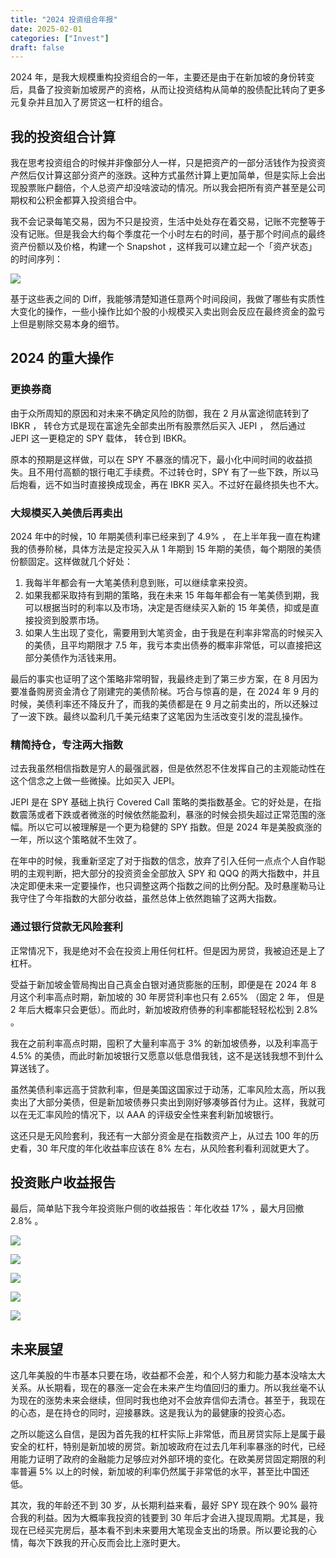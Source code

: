 ```yaml
---
title: "2024 投资组合年报"
date: 2025-02-01
categories: ["Invest"]
draft: false
---
```


2024 年，是我大规模重构投资组合的一年，主要还是由于在新加坡的身份转变后，具备了投资新加坡房产的资格，从而让投资结构从简单的股债配比转向了更多元复杂并且加入了房贷这一杠杆的组合。

## 我的投资组合计算

我在思考投资组合的时候并非像部分人一样，只是把资产的一部分活钱作为投资资产然后仅计算这部分资产的涨跌。这种方式虽然计算上更加简单，但是实际上会出现股票账户翻倍，个人总资产却没啥波动的情况。所以我会把所有资产甚至是公司期权和公积金都算入投资组合中。

我不会记录每笔交易，因为不只是投资，生活中处处存在着交易，记账不完整等于没有记账。但是我会大约每个季度花一个小时左右的时间，基于那个时间点的最终资产份额以及价格，构建一个 Snapshot ，这样我可以建立起一个「资产状态」的时间序列：

![](../images/2024-portfolio/0.png)

基于这些表之间的 Diff，我能够清楚知道任意两个时间段间，我做了哪些有实质性大变化的操作，一些小操作比如个股的小规模买入卖出则会反应在最终资金的盈亏上但是剔除交易本身的细节。

## 2024 的重大操作

### 更换券商

由于众所周知的原因和对未来不确定风险的防御，我在 2 月从富途彻底转到了 IBKR ， 转仓方式是现在富途先全部卖出所有股票然后买入 JEPI ， 然后通过 JEPI 这一更稳定的 SPY 载体， 转仓到 IBKR。

原本的预期是这样做，可以在 SPY 不暴涨的情况下，最小化中间时间的收益损失。且不用付高额的银行电汇手续费。不过转仓时，SPY 有了一些下跌，所以马后炮看，远不如当时直接换成现金，再在 IBKR 买入。不过好在最终损失也不大。

### 大规模买入美债后再卖出

2024 年中的时候，10 年期美债利率已经来到了 4.9% ， 在上半年我一直在构建我的债券阶梯，具体方法是定投买入从 1 年期到 15 年期的美债，每个期限的美债份额固定。这样做就几个好处：

1. 我每半年都会有一大笔美债利息到账，可以继续拿来投资。
2. 如果我都采取持有到期的策略，我在未来 15 年每年都会有一笔美债到期，我可以根据当时的利率以及市场，决定是否继续买入新的 15 年美债，抑或是直接投资到股票市场。
3. 如果人生出现了变化，需要用到大笔资金，由于我是在利率非常高的时候买入的美债，且平均期限才 7.5 年，我亏本卖出债券的概率非常低，可以直接把这部分美债作为活钱来用。

最后的事实也证明了这个策略非常明智，我最终走到了第三步方案，在 8 月因为要准备购房资金清仓了刚建完的美债阶梯。巧合与惊喜的是，在 2024 年 9 月的时候，美债利率还不降反升了，而我的美债都是在 9 月之前卖出的，所以还躲过了一波下跌。最终以盈利几千美元结束了这笔因为生活改变引发的混乱操作。

### 精简持仓，专注两大指数

过去我虽然相信指数是穷人的最强武器，但是依然忍不住发挥自己的主观能动性在这个信念之上做一些微操。比如买入 JEPI。

JEPI 是在 SPY 基础上执行 Covered Call 策略的类指数基金。它的好处是，在指数震荡或者下跌或者微涨的时候依然能盈利，暴涨的时候会损失超过正常范围的涨幅。所以它可以被理解是一个更为稳健的 SPY 指数。但是 2024 年是美股疯涨的一年，所以这个策略就不生效了。

在年中的时候，我重新坚定了对于指数的信念，放弃了引入任何一点点个人自作聪明的主观判断，把大部分的投资资金全部放入 SPY 和 QQQ 的两大指数中，并且决定即便未来一定要操作，也只调整这两个指数之间的比例分配。及时悬崖勒马让我守住了今年指数的大部分收益，虽然总体上依然跑输了这两大指数。

### 通过银行贷款无风险套利

正常情况下，我是绝对不会在投资上用任何杠杆。但是因为房贷，我被迫还是上了杠杆。

受益于新加坡金管局掏出自己真金白银对通货膨胀的压制，即便是在 2024 年 8 月这个利率高点时期，新加坡的 30 年房贷利率也只有 2.65% （固定 2 年， 但是 2 年后大概率只会更低）。而此时，新加坡政府债券的利率都能轻轻松松到 2.8% 。

我在之前利率高点时期，囤积了大量利率高于 3% 的新加坡债券，以及利率高于 4.5% 的美债，而此时新加坡银行又愿意以低息借我钱，这不是送钱我想不到什么算送钱了。

虽然美债利率远高于贷款利率，但是美国这国家过于动荡，汇率风险太高，所以我卖出了大部分美债，但是新加坡债券只卖出到刚好够凑够首付为止。这样，我就可以在无汇率风险的情况下，以 AAA 的评级安全性来套利新加坡银行。

这还只是无风险套利，我还有一大部分资金是在指数资产上，从过去 100 年的历史看，30 年尺度的年化收益率应该在 8% 左右，从风险套利看利润就更大了。

## 投资账户收益报告

最后，简单贴下我今年投资账户侧的收益报告：年化收益 17% ，最大月回撤 2.8% 。

![](../images/2024-portfolio/1.jpg)

![](../images/2024-portfolio/2.jpg)

![](../images/2024-portfolio/3.jpg)

![](../images/2024-portfolio/4.jpg)

![](../images/2024-portfolio/5.jpg)

## 未来展望

这几年美股的牛市基本只要在场，收益都不会差，和个人努力和能力基本没啥太大关系。从长期看，现在的暴涨一定会在未来产生均值回归的重力。所以我丝毫不认为现在的涨势未来会继续，但同时我也绝对不会放弃信仰去清仓。甚至于，我现在的心态，是在持仓的同时，迎接暴跌。这是我认为的最健康的投资心态。

之所以能这么自信，是因为首先我的杠杆实际上非常低，而且房贷实际上是属于最安全的杠杆，特别是新加坡的房贷。新加坡政府在过去几年利率暴涨的时代，已经用能力证明了政府的金融能力足够应对外部环境的变化。在欧美房贷固定期限的利率普遍 5% 以上的时候，新加坡的利率仍然属于非常低的水平，甚至比中国还低。

其次，我的年龄还不到 30 岁，从长期利益来看，最好 SPY 现在跌个 90% 最符合我的利益。因为大概率我投资的钱要到 30 年后才会进入提现周期。尤其是，我现在已经买完房后，基本看不到未来要用大笔现金支出的场景。所以要论我的心情，每次下跌我的开心反而会比上涨时更大。
